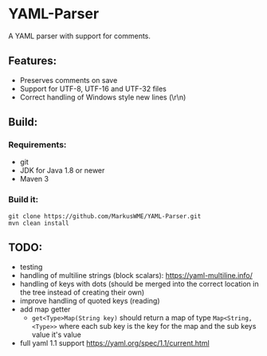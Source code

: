 # YAML-Parser
A YAML parser with support for comments.

## Features:

* Preserves comments on save
* Support for UTF-8, UTF-16 and UTF-32 files
* Correct handling of Windows style new lines (\r\n)

## Build:
### Requirements:

* git
* JDK for Java 1.8 or newer
* Maven 3

### Build it:
```
git clone https://github.com/MarkusWME/YAML-Parser.git
mvn clean install
```

## TODO:

* testing
* handling of multiline strings (block scalars): https://yaml-multiline.info/
* handling of keys with dots (should be merged into the correct location in the tree instead of creating their own)
* improve handling of quoted keys (reading)
* add map getter
    * `get<Type>Map(String key)` should return a map of type `Map<String, <Type>>` where each sub key is the key for the map and the sub keys value it's value
* full yaml 1.1 support https://yaml.org/spec/1.1/current.html
